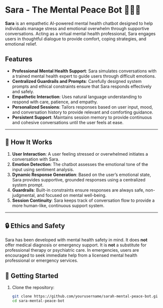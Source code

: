 
# Sara - The Mental Peace Bot 🤖💬🧠

**Sara** is an empathetic AI-powered mental health chatbot designed to help individuals manage stress and emotional overwhelm through supportive conversations. Acting as a virtual mental health professional, Sara engages users in thoughtful dialogue to provide comfort, coping strategies, and emotional relief.


##  Features

- **Professional Mental Health Support**: Sara simulates conversations with a trained mental health expert to guide users through difficult emotions.
- **Centralized Guardrails and Prompts**: Carefully designed system prompts and ethical constraints ensure that Sara responds effectively and safely.
- **Empathetic Interaction**: Uses natural language understanding to respond with care, patience, and empathy.
- **Personalized Sessions**: Tailors responses based on user input, mood, and conversation history to provide relevant and comforting guidance.
- **Persistent Support**: Maintains session memory to provide continuous and cohesive conversations until the user feels at ease.

---

## 🧠 How It Works

1. **User Interaction**: A user feeling stressed or overwhelmed initiates a conversation with Sara.
2. **Emotion Detection**: The chatbot assesses the emotional tone of the input using sentiment analysis.
3. **Dynamic Response Generation**: Based on the user’s emotional state, Sara provides supportive, grounded responses using a centralized system prompt.
4. **Guardrails**: Built-in constraints ensure responses are always safe, non-judgmental, and focused on mental well-being.
5. **Session Continuity**: Sara keeps track of conversation flow to provide a more human-like, continuous support system.

---

## 🔒 Ethics and Safety

Sara has been developed with mental health safety in mind. It does **not** offer medical diagnosis or emergency support. It is **not** a substitute for professional therapy or psychiatric care. In emergencies, users are encouraged to seek immediate help from a licensed mental health professional or emergency services.



## 🚀 Getting Started

1. Clone the repository:
   ```bash
   git clone https://github.com/yourusername/sarah-mental-peace-bot.git
   cd sara-mental-peace-bot
